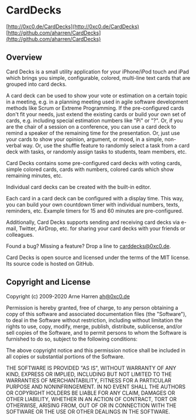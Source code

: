 

# CardDecks

[http://0xc0.de/CardDecks](http://0xc0.de/CardDecks)    
[http://github.com/aharren/CardDecks](http://github.com/aharren/CardDecks)


## Overview

Card Decks is a small utility application for your iPhone/iPod touch and iPad
which brings you simple, configurable, colored, multi-line text cards that are
grouped into card decks.

A card deck can be used to show your vote or estimation on a certain topic in a
meeting, e.g. in a planning meeting used in agile software development methods
like Scrum or Extreme Programming. If the pre-configured cards don't fit your
needs, just extend the existing cards or build your own set of cards, e.g.
including special estimation numbers like "Pi" or "?". Or, if you are the chair
of a session on a conference, you can use a card deck to remind a speaker of the
remaining time for the presentation. Or, just use your cards to show your opinion,
argument, or mood, in a simple, non-verbal way. Or, use the shuffle feature to
randomly select a task from a card deck with tasks, or randomly assign tasks to
students, team members, etc.

Card Decks contains some pre-configured card decks with voting cards, simple
colored cards, cards with numbers, colored cards which show remaining minutes,
etc.

Individual card decks can be created with the built-in editor.

Each card in a card deck can be configured with a display time. This way, you
can build your own countdown timer with individual numbers, texts, reminders,
etc. Example timers for 15 and 60 minutes are pre-configured.

Additionally, Card Decks supports sending and receiving card decks via e-mail,
Twitter, AirDrop, etc. for sharing your card decks with your friends or colleagues.

Found a bug? Missing a feature? Drop a line to <carddecks@0xc0.de>.

Card Decks is open source and licensed under the terms of the MIT license.
Its source code is hosted on GitHub.


## Copyright and License

Copyright (c) 2009-2020 Arne Harren <ah@0xc0.de>

Permission is hereby granted, free of charge, to any person obtaining a copy
of this software and associated documentation files (the "Software"), to deal
in the Software without restriction, including without limitation the rights
to use, copy, modify, merge, publish, distribute, sublicense, and/or sell
copies of the Software, and to permit persons to whom the Software is
furnished to do so, subject to the following conditions:

The above copyright notice and this permission notice shall be included in
all copies or substantial portions of the Software.

THE SOFTWARE IS PROVIDED "AS IS", WITHOUT WARRANTY OF ANY KIND, EXPRESS OR
IMPLIED, INCLUDING BUT NOT LIMITED TO THE WARRANTIES OF MERCHANTABILITY,
FITNESS FOR A PARTICULAR PURPOSE AND NONINFRINGEMENT. IN NO EVENT SHALL THE
AUTHORS OR COPYRIGHT HOLDERS BE LIABLE FOR ANY CLAIM, DAMAGES OR OTHER
LIABILITY, WHETHER IN AN ACTION OF CONTRACT, TORT OR OTHERWISE, ARISING FROM,
OUT OF OR IN CONNECTION WITH THE SOFTWARE OR THE USE OR OTHER DEALINGS IN
THE SOFTWARE.

